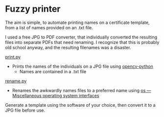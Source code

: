 # Fuzzy printer

The aim is simple, to automate printing names on a certificate template, from a list of names provided on an .txt file.

I used a free JPG to PDF converter, that individually converted the resulting files into separate PDFs that need renaming. I recognize that this is probably old school anyway, and the resulting filenames was a disaster.

[print.py](print.py)
* Prints the names of the individuals on a JPG file using [opencv-python](https://pypi.org/project/opencv-python/)
    * Names are contained in a .txt file

[rename.py](rename.py)
* Renames the awkwardly names files to a preferred name using [os — Miscellaneous operating system interfaces](https://docs.python.org/3/library/os.html)

Generate a template using the software of your choice, then convert it to a JPG file before use.